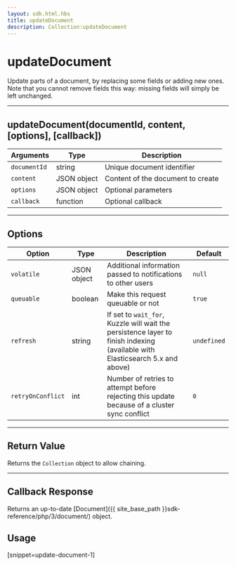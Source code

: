 ```yaml
---
layout: sdk.html.hbs
title: updateDocument
description: Collection:updateDocument
---
```

  

# updateDocument
Update parts of a document, by replacing some fields or adding new ones.  
Note that you cannot remove fields this way: missing fields will simply be left unchanged.

---

## updateDocument(documentId, content, [options], [callback])

| Arguments | Type | Description |
|---------------|---------|----------------------------------------|
| ``documentId`` | string | Unique document identifier |
| ``content`` | JSON object | Content of the document to create |
| ``options`` | JSON object | Optional parameters |
| ``callback`` | function | Optional callback |

---

## Options

| Option | Type | Description | Default |
|---------------|---------|----------------------------------------|---------|
| ``volatile`` | JSON object | Additional information passed to notifications to other users | ``null`` |
| ``queuable`` | boolean | Make this request queuable or not  | ``true`` |
| ``refresh`` | string | If set to ``wait_for``, Kuzzle will wait the persistence layer to finish indexing (available with Elasticsearch 5.x and above) | ``undefined`` |
| `retryOnConflict` | int | Number of retries to attempt before rejecting this update because of a cluster sync conflict | `0` |

---

## Return Value

Returns the `Collection` object to allow chaining.

---

## Callback Response

Returns an up-to-date [Document]({{ site_base_path }}sdk-reference/php/3/document/) object.

## Usage

[snippet=update-document-1]
